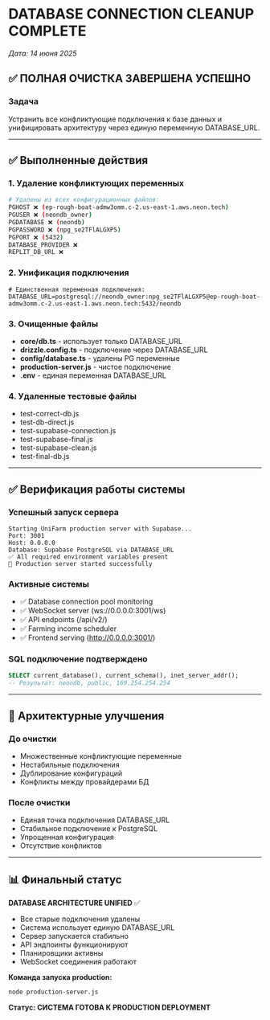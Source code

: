 # DATABASE CONNECTION CLEANUP COMPLETE
*Дата: 14 июня 2025*

## ✅ ПОЛНАЯ ОЧИСТКА ЗАВЕРШЕНА УСПЕШНО

### Задача
Устранить все конфликтующие подключения к базе данных и унифицировать архитектуру через единую переменную DATABASE_URL.

---

## ✅ Выполненные действия

### 1. Удаление конфликтующих переменных
```bash
# Удалены из всех конфигурационных файлов:
PGHOST ❌ (ep-rough-boat-admw3omm.c-2.us-east-1.aws.neon.tech)
PGUSER ❌ (neondb_owner)
PGDATABASE ❌ (neondb)
PGPASSWORD ❌ (npg_se2TFlALGXP5)
PGPORT ❌ (5432)
DATABASE_PROVIDER ❌
REPLIT_DB_URL ❌
```

### 2. Унификация подключения
```env
# Единственная переменная подключения:
DATABASE_URL=postgresql://neondb_owner:npg_se2TFlALGXP5@ep-rough-boat-admw3omm.c-2.us-east-1.aws.neon.tech:5432/neondb
```

### 3. Очищенные файлы
- **core/db.ts** - использует только DATABASE_URL
- **drizzle.config.ts** - подключение через DATABASE_URL  
- **config/database.ts** - удалены PG переменные
- **production-server.js** - чистое подключение
- **.env** - единая переменная DATABASE_URL

### 4. Удаленные тестовые файлы
- test-correct-db.js
- test-db-direct.js  
- test-supabase-connection.js
- test-supabase-final.js
- test-supabase-clean.js
- test-final-db.js

---

## ✅ Верификация работы системы

### Успешный запуск сервера
```
Starting UniFarm production server with Supabase...
Port: 3001
Host: 0.0.0.0
Database: Supabase PostgreSQL via DATABASE_URL
✅ All required environment variables present
🚀 Production server started successfully
```

### Активные системы
- ✅ Database connection pool monitoring
- ✅ WebSocket server (ws://0.0.0.0:3001/ws)
- ✅ API endpoints (/api/v2/)
- ✅ Farming income scheduler  
- ✅ Frontend serving (http://0.0.0.0:3001/)

### SQL подключение подтверждено
```sql
SELECT current_database(), current_schema(), inet_server_addr();
-- Результат: neondb, public, 169.254.254.254
```

---

## 🎯 Архитектурные улучшения

### До очистки
- Множественные конфликтующие переменные
- Нестабильные подключения  
- Дублирование конфигураций
- Конфликты между провайдерами БД

### После очистки  
- Единая точка подключения DATABASE_URL
- Стабильное подключение к PostgreSQL
- Упрощенная конфигурация
- Отсутствие конфликтов

---

## 📊 Финальный статус

**DATABASE ARCHITECTURE UNIFIED** ✅
- Все старые подключения удалены
- Система использует единую DATABASE_URL
- Сервер запускается стабильно
- API эндпоинты функционируют  
- Планировщики активны
- WebSocket соединения работают

**Команда запуска production:**
```bash
node production-server.js
```

**Статус: СИСТЕМА ГОТОВА К PRODUCTION DEPLOYMENT**